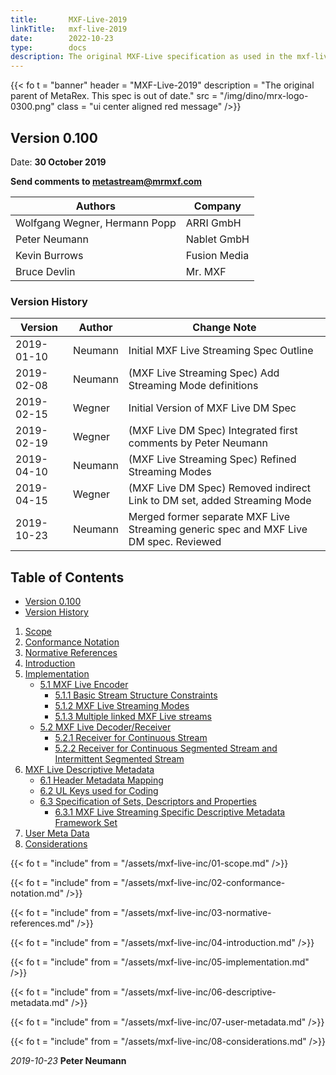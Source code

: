 ```yaml
---
title:       MXF-Live-2019
linkTitle:   mxf-live-2019
date:        2022-10-23
type:        docs
description: The original MXF-Live specification as used in the mxf-live project.
---
```

<!-- markdownlint-disable MD051 (link fragment check) -->

{{< fo t = "banner"
    header = "MXF-Live-2019"
    description = "The original parent of MetaRex. This spec is out of date."
    src = "/img/dino/mrx-logo-0300.png"
    class = "ui center aligned red message"
/>}}

<a id="version"></a>

## Version 0.100

Date: **30 October 2019**

**Send comments to <metastream@mrmxf.com>**

| **Authors**                   |  Company      |
|-------------------------------|---------------|
| Wolfgang Wegner, Hermann Popp | ARRI GmbH     |
| Peter Neumann                 | Nablet GmbH   |
| Kevin Burrows                 | Fusion Media  |
| Bruce Devlin                  | Mr. MXF       |

<a id="version-history"></a>

### Version History

|  Version     |   Author  |  Change Note
|  ----------- | --------- | -------------------------------------------------
|  2019-01-10  | Neumann  | Initial MXF Live Streaming Spec Outline
|  2019-02-08  | Neumann  | (MXF Live Streaming Spec) Add Streaming Mode definitions
|  2019-02-15  | Wegner   | Initial Version of MXF Live DM Spec|
|  2019-02-19  | Wegner   | (MXF Live DM Spec) Integrated first comments by Peter Neumann
|  2019-04-10  | Neumann  | (MXF Live Streaming Spec) Refined Streaming Modes
|  2019-04-15  | Wegner   | (MXF Live DM Spec) Removed indirect Link to DM set, added Streaming Mode
|  2019-10-23  | Neumann  | Merged former separate MXF Live Streaming generic spec and MXF Live DM spec. Reviewed

## Table of Contents

* [Version 0.100](#version)
* [Version History](#version-history)

1. [Scope](#scope)
2. [Conformance Notation](#conformance-notation)
3. [Normative References](#normative-references)
4. [Introduction](#introduction)
5. [Implementation](#implementation)
   * [5.1 MXF Live Encoder](#5-1)
      * [5.1.1 Basic Stream Structure Constraints](#5-1-1)
      * [5.1.2 MXF Live Streaming Modes](#5-1-2)
      * [5.1.3 Multiple linked MXF Live streams](#5-1-3)
   * [5.2 MXF Live Decoder/Receiver](#5-2)
      * [5.2.1 Receiver for Continuous Stream](#5-2-1)
      * [5.2.2 Receiver for Continuous Segmented Stream and Intermittent Segmented Stream](#5-2-2)
6. [MXF Live Descriptive Metadata](#mxf-live-DM)
   * [6.1 Header Metadata Mapping](#6-1)
   * [6.2 UL Keys used for Coding](#6-2)
   * [6.3 Specification of Sets, Descriptors and Properties](#6-3)
      * [6.3.1 MXF Live Streaming Specific Descriptive Metadata Framework Set](#6-3-1)
7. [User Meta Data](#meta-data)
8. [Considerations](#considerations)

<a id="scope"></a>
{{< fo t = "include" from = "/assets/mxf-live-inc/01-scope.md" />}}

<a id="conformance-notation"></a>
{{< fo t = "include" from = "/assets/mxf-live-inc/02-conformance-notation.md" />}}

<a id="normative-references"></a>
{{< fo t = "include" from = "/assets/mxf-live-inc/03-normative-references.md" />}}

<a id="introduction"></a>
{{< fo t = "include" from = "/assets/mxf-live-inc/04-introduction.md" />}}

<a id="implementation"></a>
{{< fo t = "include" from = "/assets/mxf-live-inc/05-implementation.md" />}}

<a id="mxf-live-DM"></a>
{{< fo t = "include" from = "/assets/mxf-live-inc/06-descriptive-metadata.md" />}}

<a id="user-metadata"></a>
{{< fo t = "include" from = "/assets/mxf-live-inc/07-user-metadata.md" />}}

<a id="considerations"></a>
{{< fo t = "include" from = "/assets/mxf-live-inc/08-considerations.md" />}}

_2019-10-23_ **Peter Neumann**
